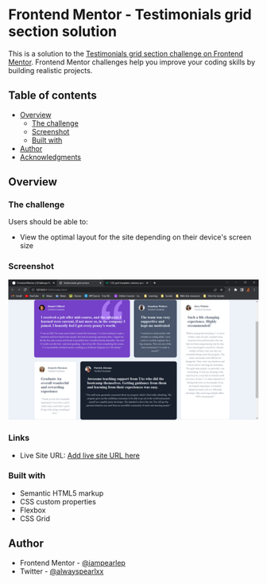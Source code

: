 # Frontend Mentor - Testimonials grid section solution

This is a solution to the [Testimonials grid section challenge on Frontend Mentor](https://www.frontendmentor.io/challenges/testimonials-grid-section-Nnw6J7Un7). Frontend Mentor challenges help you improve your coding skills by building realistic projects. 

## Table of contents

- [Overview](#overview)
  - [The challenge](#the-challenge)
  - [Screenshot](#screenshot)
  - [Built with](#built-with)
- [Author](#author)
- [Acknowledgments](#acknowledgments)


## Overview

### The challenge

Users should be able to:

- View the optimal layout for the site depending on their device's screen size

### Screenshot

![](/images/screenshot.png)


### Links

- Live Site URL: [Add live site URL here](https://testimonials-grid-section-p8yb7xzun-iampearlep.vercel.app/)

### Built with

- Semantic HTML5 markup
- CSS custom properties
- Flexbox
- CSS Grid


## Author

- Frontend Mentor - [@iampearlep](https://www.frontendmentor.io/profile/iampearlep)
- Twitter - [@alwayspearlxx](https://www.twitter.com/alwayspearlxx)

